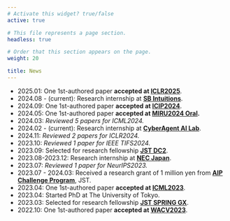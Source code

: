 ```yaml
---
# Activate this widget? true/false
active: true

# This file represents a page section.
headless: true

# Order that this section appears on the page.
weight: 20

title: News
---
```


- 2025.01: One 1st-authored paper **accepted at [ICLR2025](https://arxiv.org/abs/2402.14648)**.
- 2024.08 - (current): Research internship at [**SB Intuitions**](https://www.sbintuitions.co.jp/).
- 2024.09: One 1st-authored paper **accepted at [ICIP2024](https://arxiv.org/abs/2309.15519)**.
- 2024.05: One 1st-authored paper **accepted at [MIRU2024 Oral](https://miru-committee.github.io/miru2024/).**
- 2024.03: *Reviewed 5 papers for ICML2024.*
- 2024.02 - (current): Research internship at [**CyberAgent AI Lab**](https://cyberagent.ai/ailab/).
- 2024.11: *Reviewed 2 papers for ICLR2024.*
- 2023.10: *Reviewed 1 paper for IEEE TIFS2024.*
- 2023.09: Selected for research fellowship [**JST DC2**](https://www.jsps.go.jp/english/e-pd/).
- 2023.08-2023.12: Research internship at [**NEC Japan**](https://jpn.nec.com/rd/rdcareer/internship/index.html).
- 2023.07: *Reviewed 1 paper for NeurIPS2023.*
- 2023.07 - 2024.03: Received a research grant of 1 million yen from [**AIP Challenge Program**](https://www.jst.go.jp/kisoken/aip/en/program/wakate/index.html}), JST.
- 2023.04: One 1st-authored paper **accepted at [ICML2023](https://arxiv.org/abs/2302.05118)**.
- 2023.04: Started PhD at The University of Tokyo.
- 2023.03: Selected for research fellowship [**JST SPRING GX**](https://www.cis-trans.jp/spring_gx/index-e.html).
- 2022.10: One 1st-authored paper **accepted at [WACV2023](https://arxiv.org/abs/2112.14337)**.

<!-- - 2023.07: Attended ICML2023 at Honolulu (Hawaii, USA) in person. -->
<!-- - 2023.01: Attended **WACV2023** at Waikoloa (Hawaii, USA) in person.  -->